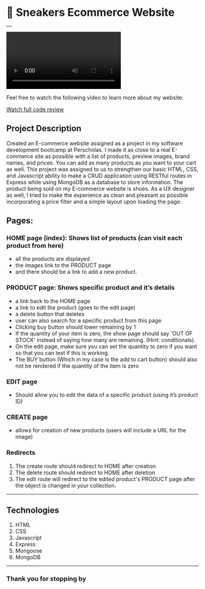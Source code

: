 <h1>👟 Sneakers Ecommerce Website</h1>
<hr style="width: 15px">
<video>
<source src="\public\video\MyDemo.mp4" type="video/mp4">
</video>
<p>Feel free to watch the following video to learn more about my website:</p>
<a href="https://vimeo.com/797162411">Watch full code review </a>
<h2>Project Description</h2>
<p>Created an E-commerce website assigned as a project in my software development bootcamp at Perscholas. I made it as close to a real E-commerce site as possible with a list of products, preview images, brand names, and prices. You can add as many products as you want to your cart as well. This project was assigned to us to strengthen our basic HTML, CSS, and Javascript ability to make a CRUD application using RESTful routes in Express while using MongoDB as a database to store information. The product being sold on my E-commerce website is shoes. As a UX designer as well, I tried to make the experience as clean and pleasant as possible incorporating a price filter and a simple layout upon loading the page. </p>
<h2>Pages:</h2>

<h3>HOME page (index):  Shows list of products (can visit each product from here)</h3>
<ul>
<li>all the products are displayed</li>
<li>the images link to the PRODUCT page</li>
<li>and there should be a link to add a new product.</li>
</ul>

<h3>PRODUCT page: Shows specific product and it’s details</h3>
<ul>
<li>a link back to the HOME page</li>
<li>a link to edit the product (goes to the edit page)</li>
<li>a delete button that deletes</li>
<li>user can also search for a specific product from this page</li>
<li>Clicking buy button should lower remaining by 1</li>
<li>If the quantity of your item is zero, the show page should say 'OUT OF STOCK' instead of saying how many are remaining. (Hint: conditionals).</li>
<li>On the edit page, make sure you can set the quantity to zero if you want so that you can test if this is working.</li>
<li>The BUY button (Which in my case is the add to cart button) should also not be rendered if the quantity of the item is zero</li>
</ul>

<h3>EDIT page</h3>
<ul>
<li>Should allow you to edit the data of a specific product (using it’s product ID)</li>
</ul>

<h3>CREATE page</h3>
<ul>
<li>allows for creation of new products (users will include a URL for the image)</li>
</ul>

<h3>Redirects</h3>
<ol>
<li>The create route should redirect to HOME after creation</li>
<li>The delete route should redirect to HOME after deletion</li>
<li>The edit route will redirect to the edited product's PRODUCT page after the object is changed in your collection.</li>
</ol>

<hr>
<h2>Technologies</h2>
<ol>
<li>HTML</li>
<li>CSS</li>
<li>Javascript</li>
<li>Express</li>
<li>Mongoose</li>
<li>MongoDB</li>
</ol>
<hr>
<h3>Thank you for stopping by</h3>
